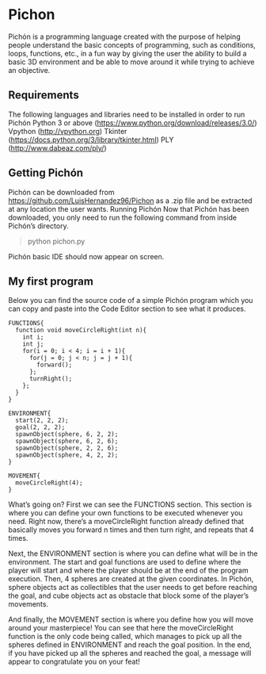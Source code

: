 # Pichon
Pichón is a programming language created with the purpose of helping people understand the basic concepts of programming, such as conditions, loops, functions, etc., in a fun way by giving the user the ability to build a basic 3D environment and be able to move around it while trying to achieve an objective.

## Requirements
The following languages and libraries need to be installed in order to run Pichón
Python 3 or above (https://www.python.org/download/releases/3.0/)
Vpython (http://vpython.org)
Tkinter (https://docs.python.org/3/library/tkinter.html)
PLY (http://www.dabeaz.com/ply/)


## Getting Pichón
Pichón can be downloaded from https://github.com/LuisHernandez96/Pichon as a .zip file and be extracted at any location the user wants.
Running Pichón
Now that Pichón has been downloaded, you only need to run the following command from inside Pichón’s directory.

> python pichon.py

Pichón basic IDE should now appear on screen.


## My first program
Below you can find the source code of a simple Pichón program which you can copy and paste into the Code Editor section to see what it produces.

```
FUNCTIONS{
  function void moveCircleRight(int n){
    int i;
    int j;
    for(i = 0; i < 4; i = i + 1){
      for(j = 0; j < n; j = j + 1){
        forward();
      };
      turnRight();
    };
  }
}

ENVIRONMENT{
  start(2, 2, 2);
  goal(2, 2, 2);
  spawnObject(sphere, 6, 2, 2);
  spawnObject(sphere, 6, 2, 6);
  spawnObject(sphere, 2, 2, 6);
  spawnObject(sphere, 4, 2, 2);
}

MOVEMENT{
  moveCircleRight(4);
}
```

What’s going on?
First we can see the FUNCTIONS section. This section is where you can define your own functions to be executed whenever you need. Right now, there’s a moveCircleRight function already defined that basically moves you forward n times and then turn right, and repeats that 4 times.

Next, the ENVIRONMENT section is where you can define what will be in the environment. The start and goal functions are used to define where the player will start and where the player should be at the end of the program execution. Then, 4 spheres are created at the given coordinates. In Pichón, sphere objects act as collectibles that the user needs to get before reaching the goal, and cube objects act as obstacle that block some of the player’s movements.

And finally, the MOVEMENT section is where you define how you will move around your masterpiece! You can see that here the moveCircleRight function is the only code being called, which manages to pick up all the spheres defined in ENVIRONMENT and reach the goal position. In the end, if you have picked up all the spheres and reached the goal, a message will appear to congratulate you on your feat!
